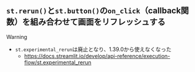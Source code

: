## `st.rerun()`と`st.button()`の`on_click`（callback関数）を組み合わせて画面をリフレッシュする
> [!WARNING]  
> - `st.experimental_rerun`は廃止となり、1.39.0から使えなくなった
>   - https://docs.streamlit.io/develop/api-reference/execution-flow/st.experimental_rerun